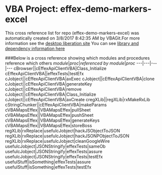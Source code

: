 # VBA Project: effex-demo-markers-excel
This cross reference list for repo (effex-demo-markers-excel) was automatically created on 3/8/2017 8:42:35 AM by VBAGit.For more information see the [desktop liberation site](http://ramblings.mcpher.com/Home/excelquirks/drivesdk/gettinggithubready "desktop liberation")
You can see [library and dependency information here](dependencies.md)

###Below is a cross reference showing which modules and procedures reference which others
*module*|*proc*|*referenced by module*|*proc*
---|---|---|---
cBrowser||cEffexApiClientVBA|Class_Initialize
cEffexApiClientVBA||effexTests|testEfx
cJobject||cEffexApiClientVBA|axExec
cJobject||cEffexApiClientVBA|clone
cJobject||cEffexApiClientVBA|generateKey
cJobject||cEffexApiClientVBA|remove
cJobject||cEffexApiClientVBA|Class_Initialize
cJobject||cEffexApiClientVBA|axCreate
cregXLib||regXLib|rxMakeRxLib
cStringChunker||cEffexApiClientVBA|makeParams
cVBAMapsEffex||VBAMapsEffex|pullSheet
cVBAMapsEffex||VBAMapsEffex|pushSheet
cVBAMapsEffex||VBAMapsEffex|generateKeys
cVBAMapsEffex||VBAMapsEffex|storeBoss
regXLib|rxReplace|usefulcJobject|hackJSObjectToJSON
regXLib|rxReplace|usefulcJobject|hackJSONPObjectToJSON
regXLib|rxReplace|usefulcJobject|cleanGoogleWire
usefulcJobject|JSONStringify|effexTests|sameOb
usefulcJobject|JSONStringify|effexTests|assure
usefulcJobject|JSONStringify|effexTests|testEfx
usefulStuff|isSomething|effexTests|assure
usefulStuff|isSomething|effexTests|testEfx
